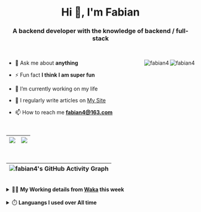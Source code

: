 <h1 align="center">Hi 👋, I'm Fabian</h1>
<h3 align="center">A backend developer with the knowledge of backend / full-stack</h3>

<br/>

<img align="right" src="https://komarev.com/ghpvc/?username=fabian4&label=views&color=0e75b6&style=flat" alt="fabian4" /><img align="right" src="https://img.shields.io/badge/Author-fabian4-orange?logo=Dark%20Reader" alt="fabian4" />


- 💬 Ask me about **anything**

- ⚡ Fun fact **I think I am super fun**

- 🔭 I’m currently working on my life

- 📝 I regularly write articles on [My Site](https://fabian4.site/)

- 📫 How to reach me **fabian4@163.com**


<!-- - 🌱 I’m currently learning **JavaScript** and **typescript** -->

<!-- - 📄 Know about my Daily details on [My Personal Blog Galllery](https://fabian4.github.io/gallery/) -->

<br/>

|  <img align="center" src="https://github-readme-streak-stats.herokuapp.com/?user=fabian4&theme=gruvbox_duo&currStreakNum=2FD3EB&fire=pink&sideLabels=F00&hide_border=true&date_format=[Y.]n.j" /> |  <img align="center" src="https://github-readme-stats.vercel.app/api/top-langs/?username=fabian4&layout=compact&theme=buefy&hide_border=true" /> |
| ------------- | ------------- |

<!-- | <img align="center" src="https://github-readme-stats.vercel.app/api?username=fabian4&count_private=true&show_icons=true&theme=flag-india&show_owner=true&hide_border=true" /> | <img align="center" src="https://github-readme-stats.vercel.app/api/top-langs/?username=fabian4&layout=compact&theme=buefy&hide_border=true&exclude_repo=jdk,jdk-source-learning,spring-framework,netty,jdk,fabian4.github.io,wechaty.js.org,sofa-bolt" /> | <img align="center" src="https://github-readme-streak-stats.herokuapp.com/?user=fabian4&theme=gruvbox_duo&currStreakNum=2FD3EB&fire=pink&sideLabels=F00&hide_border=true&date_format=[Y.]n.j" /> |
| ------------- | ------------- | ------------- | -->

<br/>

|![fabian4's GitHub Activity Graph](https://activity-graph.herokuapp.com/graph?username=fabian4&theme=github-light&area=true)|
| --- |

<!-- <br/>
<details>
  <summary>✍️ <b>My Leetcode Record from the <a href="https://github.com/fabian4/leetcode">repo</a></b></summary>
 
 ---
  
|[![Leetcode Stats](https://leetcode.card.workers.dev/?username=fabian&border=0)](https://leetcode-cn.com/u/fabianbao/)|[![fabian's LeetCode Stats](https://leetcode-stats.vercel.app/api?username=fabian&theme=Light)](https://leetcode-cn.com/u/fabianbao/)|
| ------------- | ------------- |
</details> -->

<br/>

<details>
  <summary>👨‍💻 <b>My Working details from <a href="https://wakatime.com/dashboard">Waka</a> this week</b></summary>

---

<!--START_SECTION:waka-->
![Code Time](http://img.shields.io/badge/Code%20Time-195%20hrs%2035%20mins-blue)

**I'm an Early 🐤** 

```text
🌞 Morning    188 commits    █████░░░░░░░░░░░░░░░░░░░░   23.35% 
🌆 Daytime    286 commits    █████████░░░░░░░░░░░░░░░░   35.53% 
🌃 Evening    320 commits    ██████████░░░░░░░░░░░░░░░   39.75% 
🌙 Night      11 commits     ░░░░░░░░░░░░░░░░░░░░░░░░░   1.37%

```
📅 **I'm Most Productive on Thursday** 

```text
Monday       130 commits    ████░░░░░░░░░░░░░░░░░░░░░   16.15% 
Tuesday      131 commits    ████░░░░░░░░░░░░░░░░░░░░░   16.27% 
Wednesday    133 commits    ████░░░░░░░░░░░░░░░░░░░░░   16.52% 
Thursday     140 commits    ████░░░░░░░░░░░░░░░░░░░░░   17.39% 
Friday       87 commits     ██░░░░░░░░░░░░░░░░░░░░░░░   10.81% 
Saturday     70 commits     ██░░░░░░░░░░░░░░░░░░░░░░░   8.7% 
Sunday       114 commits    ███░░░░░░░░░░░░░░░░░░░░░░   14.16%

```


📊 **This Week I Spent My Time On** 

```text
💬 Programming Languages: 
Other                    41 hrs 55 mins      ██████████████████████░░░   88.9% 
YAML                     1 hr 18 mins        ░░░░░░░░░░░░░░░░░░░░░░░░░   2.77% 
Java                     1 hr 8 mins         ░░░░░░░░░░░░░░░░░░░░░░░░░   2.41% 
JSON                     1 hr 3 mins         ░░░░░░░░░░░░░░░░░░░░░░░░░   2.26% 
TypeScript               37 mins             ░░░░░░░░░░░░░░░░░░░░░░░░░   1.34%

🔥 Editors: 
Browser                  41 hrs 55 mins      ██████████████████████░░░   88.9% 
WebStorm                 2 hrs 11 mins       █░░░░░░░░░░░░░░░░░░░░░░░░   4.65% 
IntelliJ                 1 hr 43 mins        █░░░░░░░░░░░░░░░░░░░░░░░░   3.64% 
GoLand                   1 hr 19 mins        ░░░░░░░░░░░░░░░░░░░░░░░░░   2.81%

💻 Operating System: 
Windows                  47 hrs 9 mins       █████████████████████████   100.0%

```


<!--END_SECTION:waka-->
  
</details>

<br/>

<details>
  <summary>⏱️ <b>Languangs I used over All time</b></summary>
  
---
  
![languages all time](https://wakatime.com/share/@32ef5ac6-eac5-4886-805c-ce9fe059857e/efc24c85-e478-4696-bcbd-c5669145b831.svg)
  
</details>
